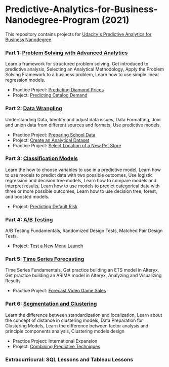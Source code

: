 # Predictive-Analytics-for-Business-Nanodegree-Program (2021) #

This repository contains projects for [Udacity's Predictive Analytics for Business Nanodegree](https://www.udacity.com/course/predictive-analytics-for-business-nanodegree--nd008t).

### Part 1: [Problem Solving with Advanced Analytics](https://github.com/silvanazdravevska/Predictive-Analytics-for-Business-Nanodegree-Program/tree/main/Part%201%20Problem%20Solving%20with%20Advanced%20Analytics) ###

Learn a framework for structured problem solving, Get introduced to predictive analysis, Selecting an Analytical Methodology, Apply the Problem Solving Framework to a business problem, Learn how to use simple linear regression models.

  * Practice Project: [Predicting Diamond Prices](https://github.com/silvanazdravevska/Predictive-Analytics-for-Business-Nanodegree-Program/blob/cfe8c03552800182d63ddf9f167e16ec5b9b750a/Part%201%20Problem%20Solving%20with%20Advanced%20Analytics/Practice%20Project%20Predicting%20Diamond%20Prices.pdf)
  * Project: [Predicting Catalog Demand](https://github.com/silvanazdravevska/Predictive-Analytics-for-Business-Nanodegree-Program/blob/cfe8c03552800182d63ddf9f167e16ec5b9b750a/Part%201%20Problem%20Solving%20with%20Advanced%20Analytics/Project%20Predicting%20Catalog%20Demand.pdf)

### Part 2: [Data Wrangling](https://github.com/silvanazdravevska/Predictive-Analytics-for-Business-Nanodegree-Program/tree/main/Part%202:%20Data%20Wrangling) ###

Understanding Data, Identify and adjust data issues, Data Formatting, Join and union data from different sources and formats, Use predictive models.

  * Practice Project: [Preparing School Data](https://github.com/silvanazdravevska/Predictive-Analytics-for-Business-Nanodegree-Program/blob/3c573d5e1a7d0e0aafab35a529c4fd503c1840e6/Part%202:%20Data%20Wrangling/Practice%20Project%20Preparing%20School%20Data.pdf)
  * Project: [Create an Analytical Dataset](https://github.com/silvanazdravevska/Predictive-Analytics-for-Business-Nanodegree-Program/blob/3c573d5e1a7d0e0aafab35a529c4fd503c1840e6/Part%202:%20Data%20Wrangling/Project%20Create%20an%20Analytical%20Dataset.pdf)
  * Practice Project: [Select Location of a New Pet Store](https://github.com/silvanazdravevska/Predictive-Analytics-for-Business-Nanodegree-Program/blob/3c573d5e1a7d0e0aafab35a529c4fd503c1840e6/Part%202:%20Data%20Wrangling/Practice%20Project%20Select%20Location%20of%20a%20New%20Pet%20Store.pdf)

### Part 3: [Classification Models](https://github.com/silvanazdravevska/Predictive-Analytics-for-Business-Nanodegree-Program/tree/main/Part%203%20Classification%20Models) ###

Learn the how to choose variables to use in a predictive model, Learn how to use models to predict data with two possible outcomes, Use logistic regression and decision tree models, Learn how to compare models and interpret results, Learn how to use models to predict categorical data with three or more possible outcomes, Learn how to use decision tree, forest, and boosted models.

  * Project: [Predicting Default Risk](https://github.com/silvanazdravevska/Predictive-Analytics-for-Business-Nanodegree-Program/blob/8bf93572cc2e6ce6c9e699246675831e14f0d561/Part%203%20Classification%20Models/Project%20Predicting%20Default%20Risk.pdf)

### Part 4: [A/B Testing](https://github.com/silvanazdravevska/Predictive-Analytics-for-Business-Nanodegree-Program/tree/main/Part%204:%20A%20B%20Testing) ###

A/B Testing Fundamentals, Randomized Design Tests, Matched Pair Design Tests.

 * Project: [Test a New Menu Launch](https://github.com/silvanazdravevska/Predictive-Analytics-for-Business-Nanodegree-Program/blob/8bf93572cc2e6ce6c9e699246675831e14f0d561/Part%204:%20A%20B%20Testing/Project%20Test%20a%20New%20Menu%20Launch.pdf)

### Part 5: [Time Series Forecasting](https://github.com/silvanazdravevska/Predictive-Analytics-for-Business-Nanodegree-Program/tree/main/Part%205%20Time%20Series%20Forecasting) ###

Time Series Fundamentals, Get practice building an ETS model in Alteryx, Get practice building an ARIMA model in Alteryx, Analyzing and Visualizing Results

  * Practice Project: [Forecast Video Game Sales](https://github.com/silvanazdravevska/Predictive-Analytics-for-Business-Nanodegree-Program/blob/d825b73cdad2bd6aeaf425f14ea627d43b88e399/Part%205%20Time%20Series%20Forecasting/Practice%20Project%20Forecast%20Video%20Game%20Sales.pdf)

### Part 6: [Segmentation and Clustering](https://github.com/silvanazdravevska/Predictive-Analytics-for-Business-Nanodegree-Program/tree/main/Part%206:%20Segmentation%20and%20Clustering) ###

Learn the difference between standardization and localization, Learn about the concept of distance in clustering models, Data Preparation for Clustering Models, Learn the difference between factor analysis and principle components analysis, Clustering models design

  * Practice Project: International Expansion
  * Project: [Combining Predictive Techniques](https://github.com/silvanazdravevska/Predictive-Analytics-for-Business-Nanodegree-Program/blob/d825b73cdad2bd6aeaf425f14ea627d43b88e399/Part%206:%20Segmentation%20and%20Clustering/Project%20Combining%20Predictive%20Techniques.pdf)

### Extracurricural: SQL Lessons and Tableau Lessons ###

